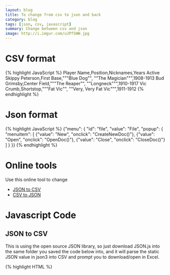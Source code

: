 ```yaml
---
layout: blog
title: To change from csv to json and back
category: blog
tags: [json, csv, javascript]
summary: Change between csv and json
image: http://i.imgur.com/uJPfSWW.jpg
---
```


# CSV format

{% highlight JavaScript %}
Player Name,Position,Nicknames,Years Active
Skippy Peterson,First Base,"""Blue Dog"", ""The Magician""",1908-1913
Bud Grimsby,Center Field,"""The Reaper"", ""Longneck""",1910-1917
Vic Crumb,Shortstop,"""Fat Vic"", ""Very, Very Fat Vic""",1911-1912
{% endhighlight %}


# Json format

{% highlight JavaScript %}
{"menu": {
  "id": "file",
  "value": "File",
  "popup": {
    "menuitem": [
      {"value": "New", "onclick": "CreateNewDoc()"},
      {"value": "Open", "onclick": "OpenDoc()"},
      {"value": "Close", "onclick": "CloseDoc()"}
    ]
  }
}}
{% endhighlight %}

# Online tools

Use this online tool to change

* [JSON to CSV](http://konklone.io/json/)
* [CSV to JSON](http://www.convertcsv.com/json-to-csv.htm)

# Javascript Code

## JSON to CSV

This is using the open source JSON library, so just download JSON.js into the same folder you saved the code below into, and it will parse the static JSON value in json3 into CSV and prompt you to download/open in Excel.

{% highlight HTML %}
<!DOCTYPE html PUBLIC "-//W3C//DTD XHTML 1.0 Transitional//EN" "http://www.w3.org/TR/xhtml1/DTD/xhtml1-transitional.dtd">
<html xmlns="http://www.w3.org/1999/xhtml">
<head>
    <title>JSON to CSV</title>
    <script src="scripts/json.js" type="text/javascript"></script>
    <script type="text/javascript">
    var json3 = { "d": "[{\"Id\":1,\"UserName\":\"Sam Smith\"},{\"Id\":2,\"UserName\":\"Fred Frankly\"},{\"Id\":1,\"UserName\":\"Zachary Zupers\"}]" }

    DownloadJSON2CSV(json3.d);

    function DownloadJSON2CSV(objArray)
    {
        var array = typeof objArray != 'object' ? JSON.parse(objArray) : objArray;

        var str = '';

        for (var i = 0; i < array.length; i++) {
            var line = '';

            for (var index in array[i]) {
                line += array[i][index] + ',';
            }

            // Here is an example where you would wrap the values in double quotes
            // for (var index in array[i]) {
            //    line += '"' + array[i][index] + '",';
            // }

            line.slice(0,line.Length-1);

            str += line + '\r\n';
        }
        window.open( "data:text/csv;charset=utf-8," + escape(str))
    }

    </script>

</head>
<body>
    <h1>This page does nothing....</h1>
</body>
</html>
{% endhighlight %}

# Node.jsのライブラリを利用

## JSON to CSV

node.jsモジュール[json2csv](https://www.npmjs.com/package/json2csv)

      json2csv -i input.json -f carModel,price,color

## CSV to JSON


# References

* [Stackoverflow](http://stackoverflow.com/questions/4130849/convert-json-format-to-csv-format-for-ms-excel)
* [JSON](http://www.json.org/js.html)
* [JSON Example](http://www.computerhope.com/issues/ch001356.htm)
